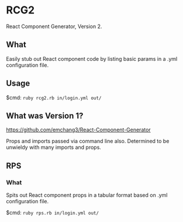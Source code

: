 # RCG2

React Component Generator, Version 2.

## What

Easily stub out React component code by listing basic params in a .yml configuration file.

## Usage

$cmd: `ruby rcg2.rb in/login.yml out/`

## What was Version 1?

https://github.com/emchang3/React-Component-Generator

Props and imports passed via command line also. Determined to be unwieldy with many imports and props.

## RPS

### What

Spits out React component props in a tabular format based on .yml configuration file.

$cmd: `ruby rps.rb in/login.yml out/`